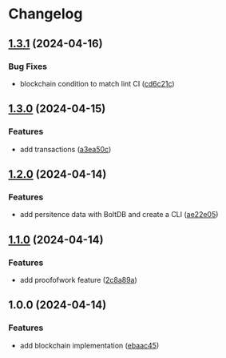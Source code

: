 # Changelog

## [1.3.1](https://github.com/oliv3340/go-blockchain/compare/v1.3.0...v1.3.1) (2024-04-16)


### Bug Fixes

* blockchain condition to match lint CI ([cd6c21c](https://github.com/oliv3340/go-blockchain/commit/cd6c21ce7a175be56053050b145dfc28985e55b5))

## [1.3.0](https://github.com/oliv3340/go-blockchain/compare/v1.2.0...v1.3.0) (2024-04-15)


### Features

* add transactions ([a3ea50c](https://github.com/oliv3340/go-blockchain/commit/a3ea50cf47edd2804414dfaf8654d3c67415eca9))

## [1.2.0](https://github.com/oliv3340/go-blockchain/compare/v1.1.0...v1.2.0) (2024-04-14)


### Features

* add persitence data with BoltDB and create a CLI ([ae22e05](https://github.com/oliv3340/go-blockchain/commit/ae22e05ada71e19b1263b66ae1e8e94c17ae367f))

## [1.1.0](https://github.com/oliv3340/go-blockchain/compare/v1.0.0...v1.1.0) (2024-04-14)


### Features

* add proofofwork feature ([2c8a89a](https://github.com/oliv3340/go-blockchain/commit/2c8a89a5eb18de83b8adf785cb0ea4541783fa65))

## 1.0.0 (2024-04-14)


### Features

* add blockchain implementation ([ebaac45](https://github.com/oliv3340/go-blockchain/commit/ebaac45bfd61a27653c3465c4798419d55d28624))
